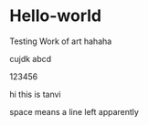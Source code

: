 # Hello-world
Testing
Work of art
hahaha

 cujdk
 abcd
 
 123456

hi
this
is
tanvi

space means a line left apparently
